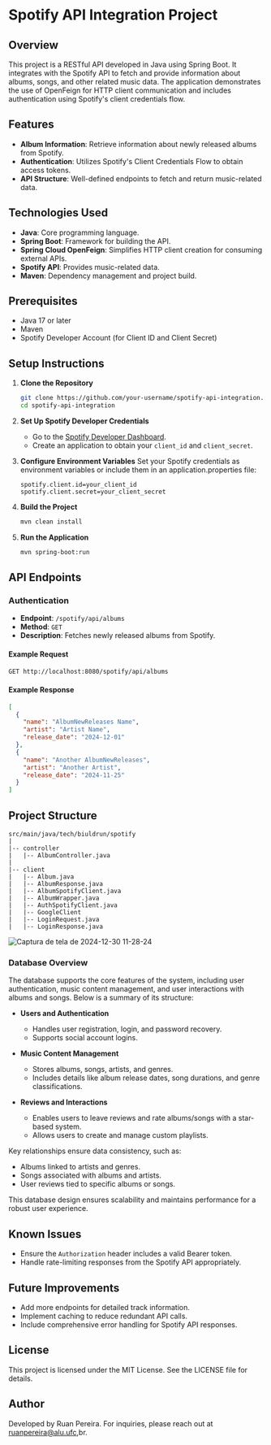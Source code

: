 # Spotify API Integration Project

## Overview

This project is a RESTful API developed in Java using Spring Boot. It integrates with the Spotify API to fetch and provide information about albums, songs, and other related music data. The application demonstrates the use of OpenFeign for HTTP client communication and includes authentication using Spotify's client credentials flow.

## Features

- **Album Information**: Retrieve information about newly released albums from Spotify.
- **Authentication**: Utilizes Spotify's Client Credentials Flow to obtain access tokens.
- **API Structure**: Well-defined endpoints to fetch and return music-related data.

## Technologies Used

- **Java**: Core programming language.
- **Spring Boot**: Framework for building the API.
- **Spring Cloud OpenFeign**: Simplifies HTTP client creation for consuming external APIs.
- **Spotify API**: Provides music-related data.
- **Maven**: Dependency management and project build.

## Prerequisites

- Java 17 or later
- Maven
- Spotify Developer Account (for Client ID and Client Secret)

## Setup Instructions

1. **Clone the Repository**

   ```bash
   git clone https://github.com/your-username/spotify-api-integration.git
   cd spotify-api-integration
   ```

2. **Set Up Spotify Developer Credentials**

    - Go to the [Spotify Developer Dashboard](https://developer.spotify.com/dashboard/).
    - Create an application to obtain your `client_id` and `client_secret`.

3. **Configure Environment Variables**
   Set your Spotify credentials as environment variables or include them in an application.properties file:

   ```properties
   spotify.client.id=your_client_id
   spotify.client.secret=your_client_secret
   ```

4. **Build the Project**

   ```bash
   mvn clean install
   ```

5. **Run the Application**

   ```bash
   mvn spring-boot:run
   ```

## API Endpoints

### Authentication

- **Endpoint**: `/spotify/api/albums`
- **Method**: `GET`
- **Description**: Fetches newly released albums from Spotify.

#### Example Request

```bash
GET http://localhost:8080/spotify/api/albums
```

#### Example Response

```json
[
  {
    "name": "AlbumNewReleases Name",
    "artist": "Artist Name",
    "release_date": "2024-12-01"
  },
  {
    "name": "Another AlbumNewReleases",
    "artist": "Another Artist",
    "release_date": "2024-11-25"
  }
]
```

## Project Structure

```
src/main/java/tech/biuldrun/spotify
|
|-- controller
|   |-- AlbumController.java      
|
|-- client
|   |-- Album.java    
|   |-- AlbumResponse.java    
|   |-- AlbumSpotifyClient.java         
|   |-- AlbumWrapper.java    
|   |-- AuthSpotifyClient.java   
|   |-- GoogleClient
|   |-- LoginRequest.java       
|   |-- LoginResponse.java       

```
![Captura de tela de 2024-12-30 11-28-24](https://github.com/user-attachments/assets/e7b9d739-fb5b-4b02-a6d5-2feb61664e6b)


### Database Overview  

The database supports the core features of the system, including user authentication, music content management, and user interactions with albums and songs. Below is a summary of its structure:  

- **Users and Authentication**  
  - Handles user registration, login, and password recovery.  
  - Supports social account logins.  

- **Music Content Management**  
  - Stores albums, songs, artists, and genres.  
  - Includes details like album release dates, song durations, and genre classifications.  

- **Reviews and Interactions**  
  - Enables users to leave reviews and rate albums/songs with a star-based system.  
  - Allows users to create and manage custom playlists.  

Key relationships ensure data consistency, such as:  
- Albums linked to artists and genres.  
- Songs associated with albums and artists.  
- User reviews tied to specific albums or songs.  

This database design ensures scalability and maintains performance for a robust user experience.  


## Known Issues

- Ensure the `Authorization` header includes a valid Bearer token.
- Handle rate-limiting responses from the Spotify API appropriately.

## Future Improvements

- Add more endpoints for detailed track information.
- Implement caching to reduce redundant API calls.
- Include comprehensive error handling for Spotify API responses.

## License

This project is licensed under the MIT License. See the LICENSE file for details.

## Author

Developed by Ruan Pereira. For inquiries, please reach out at ruanpereira@alu.ufc,br.


